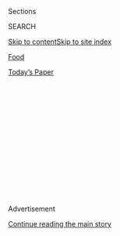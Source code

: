 <div id="app">

<div>

<div>

<div>

<div class="NYTAppHideMasthead css-1q2w90k e1suatyy0">

<div class="section css-ui9rw0 e1suatyy2">

<div class="css-eph4ug er09x8g0">

<div class="css-6n7j50">

</div>

<span class="css-1dv1kvn">Sections</span>

<div class="css-10488qs">

<span class="css-1dv1kvn">SEARCH</span>

</div>

[Skip to content](#site-content)[Skip to site
index](#site-index)

</div>

<div id="masthead-section-label" class="css-1wr3we4 eaxe0e00">

[Food](https://www.nytimes3xbfgragh.onion/section/food)

</div>

<div class="css-10698na e1huz5gh0">

</div>

</div>

<div id="masthead-bar-one" class="section hasLinks css-15hmgas e1csuq9d3">

<div class="css-uqyvli e1csuq9d0">

</div>

<div class="css-1uqjmks e1csuq9d1">

</div>

<div class="css-9e9ivx">

[](https://myaccount.nytimes3xbfgragh.onion/auth/login?response_type=cookie&client_id=vi)

</div>

<div class="css-1bvtpon e1csuq9d2">

[Today’s
Paper](https://www.nytimes3xbfgragh.onion/section/todayspaper)

</div>

</div>

</div>

</div>

<div data-aria-hidden="false">

<div id="site-content" data-role="main">

<div>

<div class="css-1aor85t" style="opacity:0.000000001;z-index:-1;visibility:hidden">

<div class="css-1hqnpie">

<div class="css-epjblv">

<span class="css-17xtcya">[Food](/section/food)</span><span class="css-x15j1o">|</span><span class="css-fwqvlz">Gramercy
Tavern: A Classic Still on the
Move</span>

</div>

<div class="css-k008qs">

<div class="css-1iwv8en">

<span class="css-18z7m18"></span>

<div>

</div>

</div>

<span class="css-1n6z4y">https://nyti.ms/2bkGJHo</span>

<div class="css-1705lsu">

<div class="css-4xjgmj">

<div class="css-4skfbu" data-role="toolbar" data-aria-label="Social Media Share buttons, Save button, and Comments Panel with current comment count" data-testid="share-tools">

  - 
  - 
  - 
  - 
    
    <div class="css-6n7j50">
    
    </div>

  - 
  - 

</div>

</div>

</div>

</div>

</div>

</div>

<div class="css-13pd83m">

</div>

<div id="top-wrapper" class="css-1sy8kpn">

<div id="top-slug" class="css-l9onyx">

Advertisement

</div>

[Continue reading the main
story](#after-top)

<div class="ad top-wrapper" style="text-align:center;height:100%;display:block;min-height:250px">

<div id="top" class="place-ad" data-position="top" data-size-key="top">

</div>

</div>

<div id="after-top">

</div>

</div>

<div id="sponsor-wrapper" class="css-1hyfx7x">

<div id="sponsor-slug" class="css-19vbshk">

Supported by

</div>

[Continue reading the main
story](#after-sponsor)

<div id="sponsor" class="ad sponsor-wrapper" style="text-align:center;height:100%;display:block">

</div>

<div id="after-sponsor">

</div>

</div>

[Restaurant
Review](/column/restaurant-review "Restaurant Review")

<div class="css-1vkm6nb ehdk2mb0">

# Gramercy Tavern: A Classic Still on the Move

</div>

<div class="sizeMedium layoutHorizontal css-1ccaq62 ejvbdkh1">

[](https://www.nytimes3xbfgragh.onion/slideshow/2016/08/17/dining/gramercy-tavern-nyc.html)

<div class="css-5nx6oe">

## Gramercy Tavern

<div class="css-1xhl2m">

12 Photos

View Slide Show
<span class="css-t4350i">›</span>

</div>

</div>

<div class="css-79elbk">

<div class="css-hyytny">

</div>

![](https://static01.graylady3jvrrxbe.onion/images/2016/08/17/dining/17REST-GRAMERCY-slide-H7AU/17REST-GRAMERCY-slide-H7AU-articleLarge.jpg?quality=75&auto=webp&disable=upscale)

</div>

<div class="css-17ai7jg e15qwgfe0">

<span class="css-16f3y1r e13ogyst0">Francesco Sapienza for The New York
Times</span>

</div>

</div>

<div class="css-170u9t6">

<div class="css-jh549l" data-testid="restaurant-review-header">

<div class="css-83hgbf">

  - Gramercy Tavern  
    <span class="css-z4hz5">★★★</span>
    American
    $$$$
    <span>42 East 20th Street</span>
    212-477-0777

</div>

[Reserve a Table](http://www.opentable.com/single.aspx?ref=4201&rid=942)

When you make a reservation at an independently reviewed restaurant
through our site, we earn an affiliate commission.

</div>

</div>

<div class="css-xt80pu e12qa4dv0">

<div class="css-18e8msd">

<div class="css-vp77d3 epjyd6m0">

<div class="css-1baulvz">

By [<span class="css-1baulvz last-byline" itemprop="name">Pete
Wells</span>](http://www.nytimes3xbfgragh.onion/by/pete-wells)

</div>

</div>

  - Aug. 16,
    2016

  - 
    
    <div class="css-4xjgmj">
    
    <div class="css-d8bdto" data-role="toolbar" data-aria-label="Social Media Share buttons, Save button, and Comments Panel with current comment count" data-testid="share-tools">
    
      - 
      - 
      - 
      - 
        
        <div class="css-6n7j50">
        
        </div>
    
      - 
      - 
    
    </div>
    
    </div>

</div>

</div>

<div class="section meteredContent css-1r7ky0e" name="articleBody" itemprop="articleBody">

<div class="css-1fanzo5 StoryBodyCompanionColumn">

<div class="css-53u6y8">

Long before it turned 22 last month, [Gramercy
Tavern](http://www.gramercytavern.com/) had settled into classic status.
It is a classic, but there’s a downside to putting a restaurant in that
category. The more familiar something is, the harder it is to see.

Like the other restaurants in Danny Meyer’s [Union Square Hospitality
Group](http://www.ushgnyc.com/), Gramercy Tavern is virtually synonymous
with a certain style of service. Cheerful, wholesome, engaging,
proactive, the servers are the sort you’d be comfortable leaving young
children with. (Mr. Meyer could run a great babysitting company.)
Whether we walk into the easygoing front tavern or reserve a table in
the more expensive and ceremonious dining room in the back, we take for
granted that the service will be very good.

When that’s all it is, and if we forget that Gramercy Tavern on a very
good night is still better than most restaurants when they try their
hardest, it’s possible to be mildly disappointed. The staff seems to
understand that high expectations work against the place, though, and
sometimes you can be treated to next-level hospitality.

One recent night, our table had interrupted the march from main courses
to desserts by sharing a small cheese plate. A cheese interruption is
never a bad idea at Gramercy Tavern.

</div>

</div>

<div class="css-1fanzo5 StoryBodyCompanionColumn">

<div class="css-53u6y8">

What I really went wild for, though, was a simple condiment that arrived
with the cheeses, a little dish of sour-cherry preserves. I ate it on a
wedge of aged goat, I ate it on crackers, and after they were gone, I
dropped red jam onto my finger from a spoon and slipped the finger into
my mouth.

To make space for the desserts, the cheese plate was soon cleared away.
Not the jam dish, though, because I had covered it with my hand and
smiled in a way that said, “You’ll have to kill me first.”

This being Gramercy Tavern, I knew I’d win without a fight. But I didn’t
expect a manager to swing by a few minutes later and say: “I told Miro
how much you enjoyed the cherry jam, and he was thrilled. It’s his
grandmother’s recipe, from Serbia, and he loves making it.”

As if by magic, my piggishness had been turned into a compliment to the
pastry chef, Miro Uskokovic, and my happiness had become the
restaurant’s. This is what’s meant by the cliché “It’s our pleasure to
serve you.” But it takes in-the-moment intelligence to bring that phrase
to life. Gramercy Tavern can do that.

Maybe I paid a little more attention to Mr. Uskokovic’s desserts from
then on, noticing how gingered pineapple and crumbled pralines
brightened the wonderful carrot cake, appreciating the innocent
sweetness that angel food croutons brought to a cheesecake topped with
dark, soft strawberries. Maybe I also enjoyed the desserts more because
I was in a good mood. They had the openness and generosity of spirit
that [I’d admired at
Untitled](https://www.nytimes3xbfgragh.onion/2015/08/05/dining/restaurant-review-untitled-at-the-whitney-in-the-meatpacking-district.html),
where Mr. Uskokovic is also the pastry chef.

</div>

</div>

<div class="css-1fanzo5 StoryBodyCompanionColumn">

<div class="css-53u6y8">

The executive chef at both restaurants is Michael Anthony. In 2006, he
took over at Gramercy Tavern from Tom Colicchio, who had run the kitchen
from the
beginning.

</div>

</div>

<div style="max-width:100%;margin:0 auto">

<div class="css-17dprlf" data-id="100000003859701" data-slug="embed-Pinterest-Restaurants" style="max-width:300px">

</div>

</div>

<div class="css-1fanzo5 StoryBodyCompanionColumn">

<div class="css-53u6y8">

As the torch passed, it sputtered. In [Gramercy Tavern’s last review in
The
Times](http://www.nytimes3xbfgragh.onion/2007/06/06/dining/reviews/06rest.html "Frank Bruni's Gramercy Tavern review"),
nine years ago, Frank Bruni wrote about “forgettable” meals at the end
of Mr. Colicchio’s tenure and a “clumsy, laughable one” at the start of
Mr. Anthony’s.

The new team finally hit its stride, and Mr. Bruni’s appraisal carried
three stars. But the kitchen’s sensibility changed much more
significantly than a restaurant trying to remain classic would normally
allow.

Where Mr. Colicchio would often focus on a star ingredient, Mr.
Anthony’s dishes tend to be ensemble efforts. It’s as if he has fallen
in love with everything he puts on the plate. He’s like somebody who
goes to the farmers’ market hungry, ends up buying everything he sees,
then figures out a way to make it all come together.

A bin of small hot red peppers must have jumped into his shopping bag in
early August, when he made them into an unusually forceful and perfectly
harmonious foil for corn and very tender poached lobster. What to do
with red currants, so pretty and so resistant to the spotlight? Mr.
Anthony scattered them over a chilled marigold-yellow soup of summer
squash, which needed their jolt of juicy tartness.

Mr. Anthony’s keen sense of what to do with produce was on full display
in the $110 vegetable tasting menu, of course. But I also saw it in the
$125 tasting, where blackberries helped out a braised pork shoulder
paved with crackling hazelnuts and where a supple hunk of halibut sat
over warm summer tomatoes given a briny, oceanic intensity by scraps of
kombu. Even over three courses at a fixed price of $98, Mr. Anthony
gives you a sense of what’s going on that week in the vegetable patch
that few chefs can match.

</div>

</div>

<div class="css-1fanzo5 StoryBodyCompanionColumn">

<div class="css-53u6y8">

These are the menus offered in the back dining room. But the keen
responsiveness to the season still comes across if you order à la carte
at the long, perennially busy bar or one of the tables next to it. I
loved the taste of corn kernels and green tomatoes, sliced into
see-through wheels, on a flatbread dotted with lamb sausage, and the way
Mr. Anthony made room for cool peaches in a tomato-basil salad.

For the Tavern’s dessert menu, Mr. Uskokovic bakes a pie that has
pastry-crust stars on top of a dark field of wild blueberries — an
edible flag. It would be hokey if it weren’t so good.

The barroom is more than a low-priced alternative; it’s integral to the
restaurant’s personality. For example, it sets the tone for the way
people drink in both rooms. Gramercy Tavern’s wine list is justly
celebrated for its catholic embrace of diverse regions and styles, but
how many other restaurants make cider or a glass of beer (on draft or
from one of the vintage bottles) seem like a natural choice with a
dinner that costs $100 or more?

Although it’s not as plush as the dining room, the tavern is more
attractive. The colors of the fruits and vegetables in Robert Kushner’s
scrolling mural above the bar still leap out at you after all these
years. In the back rooms, the collision of Italianate arcades and ye
olde timbered beams is more clearly a pastiche than it once seemed.

The appeal of Gramercy Tavern transcends design, though. It springs from
a sense of trustworthiness that is kept vital by acts of imagination
like the manager’s report about the cherry jam and Mr. Anthony’s
constant adjustments to the season.

You can tell that people value that combination if you study the clothes
they wear to eat in the front room. With a wait for tables that may be
right next to the crowd at the bar, the setup there is not too different
from [the Spotted
Pig](http://www.nytimes3xbfgragh.onion/2016/04/20/dining/salvation-burger-spotted-pig-review.html)’s,
but most dress as if they were going to one of the nicest restaurants in
New York. And they’re right.

</div>

</div>

</div>

<div>

</div>

<div>

</div>

<div>

</div>

<div>

<div id="bottom-wrapper" class="css-1ede5it">

<div id="bottom-slug" class="css-l9onyx">

Advertisement

</div>

[Continue reading the main
story](#after-bottom)

<div id="bottom" class="ad bottom-wrapper" style="text-align:center;height:100%;display:block;min-height:90px">

</div>

<div id="after-bottom">

</div>

</div>

</div>

</div>

</div>

## Site Index

<div>

</div>

## Site Information Navigation

  - [© <span>2020</span> <span>The New York Times
    Company</span>](https://help.nytimes3xbfgragh.onion/hc/en-us/articles/115014792127-Copyright-notice)

<!-- end list -->

  - [NYTCo](https://www.nytco.com/)
  - [Contact
    Us](https://help.nytimes3xbfgragh.onion/hc/en-us/articles/115015385887-Contact-Us)
  - [Work with us](https://www.nytco.com/careers/)
  - [Advertise](https://nytmediakit.com/)
  - [T Brand Studio](http://www.tbrandstudio.com/)
  - [Your Ad
    Choices](https://www.nytimes3xbfgragh.onion/privacy/cookie-policy#how-do-i-manage-trackers)
  - [Privacy](https://www.nytimes3xbfgragh.onion/privacy)
  - [Terms of
    Service](https://help.nytimes3xbfgragh.onion/hc/en-us/articles/115014893428-Terms-of-service)
  - [Terms of
    Sale](https://help.nytimes3xbfgragh.onion/hc/en-us/articles/115014893968-Terms-of-sale)
  - [Site
    Map](https://spiderbites.nytimes3xbfgragh.onion)
  - [Help](https://help.nytimes3xbfgragh.onion/hc/en-us)
  - [Subscriptions](https://www.nytimes3xbfgragh.onion/subscription?campaignId=37WXW)

</div>

</div>

</div>

</div>
